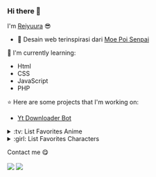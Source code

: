﻿### Hi there 👋

I'm [Reiyuura](https://hazaku-rei.pages.dev) :sunglasses:

- 🔭 Desain web terinspirasi dari [Moe Poi Senpai](https://github.com/moepoi)


:page_with_curl: I'm currently learning:
- Html
- CSS
- JavaScript
- PHP

:star: Here are some projects that I'm working on:
- [Yt Downloader Bot](https://t.me/Rei_Ytdl_Bot)


</details>

<details>
<summary>:tv: List Favorites Anime</summary>
  
<!-- favorites_anime starts -->
* [Ero Manga Sensei](https://anilist.co/anime/21685/)

<!-- favorites_anime ends -->

</details>


</details>

<details>
<summary>:girl: List Favorites Characters</summary>
  
<!-- favorites_characters starts -->
* [Sayu Ogiwara](https://anilist.co/character/127925)
* [Chizuru Ichinose](https://anilist.co/character/128106)
* [Sagiri Izumi](https://anilist.co/character/89576/)
* [Kyouko Hori](https://anilist.co/character/66171)
* [Ruka Sarashina](https://anilist.co/character/147005)
* [Sumi Sakurasawa](https://anilist.co/character/144665)
* [Misha Necron](https://anilist.co/character/138596)
* [Holo](https://anilist.co/character/7373)
* [Miyuki Shiba](https://anilist.co/character/55741)
* [Setsuna](https://anilist.co/character/139402)
<!-- favorites_characters ends -->

</details>

Contact me :yum:
<br><br>
[<img src="https://img.shields.io/badge/Telegram-%40Reiyuura-blue">](https://t.me/FReiyuura)
[<img src="https://img.shields.io/badge/Email-Reiyuura-orange">](mailto:yuiireichi@gmail.com)
